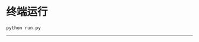 # 终端运行

```shell
python run.py
```
*************************************************************************************************************************************************************************************************************************************************************************************************************************************************************************************************************************************************************************************************************************************************************************************************************************************************************************************************************************************************************************************************************************************************************************************************************************